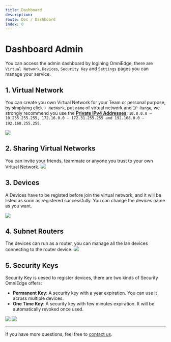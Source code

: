 ```yaml
---
title: Dashboard
description:
route: Doc / Dashboard 
index: 0
---
```


# Dashboard Admin

You can access the admin dashboard by logining OmniEdge, there are `Virtual Network`, `Devices`, `Security Key` and `Settings` pages you can manage your service.
## 1. Virtual Network
You can create you own Virtual Network for your Team or personal purpose, by simplying click `+ NetWork`, put `name` of virtual network and `IP Range`, we strongly recommend you use the [**Private IPv4 Addresses**](https://en.wikipedia.org/wiki/Reserved_IP_addresses): `10.0.0.0 – 10.255.255.255, 172.16.0.0 – 172.31.255.255 and 192.168.0.0 – 192.168.255.255`.

![](/assets/docs/OmniEdge-VirtualNetwork.png)
## 2. Sharing Virtual Networks
You can invite your friends, teammate or anyone you trust to your own Vritual Network. 
![](/assets/docs/OmniEdge-SharingVirtualNetwork.png)

## 3. Devices 
A Devices have to be registed before join the virtual network, and it will be listed as soon as registered successfully. You can change the devices name as you want.

![](/assets/docs/OmniEdge-Devices.png)

## 4. Subnet Routers
The devices can run as a router, you can manage all the lan devices connecting to the router device. 
![](/assets/docs/OmniEdge-Devices-Subroutes.png)

## 5. Security Keys

Security Key is uesed to register devices, there are two kinds of Security OmniEdge offers:
- **Permanent Key**: A security key with a year expiration. You can use it across multiple devices.
- **One Time Key**: A security key with few minutes expiration. It will be automatically revoked once used.

![](/assets/docs/OmniEdge-CreateSecurityKey.png)
![](/assets/docs/OmniEdge-SecurityKey.png)


-----

If you have more questions, feel free to [contact us](mailto:support@omniedge.io).

